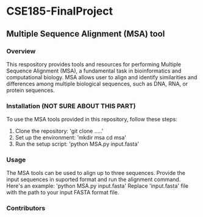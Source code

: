 # CSE185-FinalProject
## Multiple Sequence Alignment (MSA) tool
### Overview 
This respository provides tools and resources for performing Multiple Sequence Alignment (MSA), a fundamental task in bioinformatics and computational biology. MSA allows user to align and identify similarities and differences among multiple biological sequences, such as DNA, RNA, or protein sequences. 

### Installation (NOT SURE ABOUT THIS PART)
To use the MSA tools provided in this repository, follow these steps:
1. Clone the repository:
'git clone .....'
2. Set up the environment:
'mkdir msa 
cd msa'
3. Run the setup script: 
'python MSA.py input.fasta'

### Usage 
The MSA tools can be used to align up to three sequences. Provide the input sequences in suported format and run the alignment command. Here's an example:
'python MSA.py input.fasta'
Replace 'input.fasta' file with the path to your input FASTA format file. 

### Contributors 
